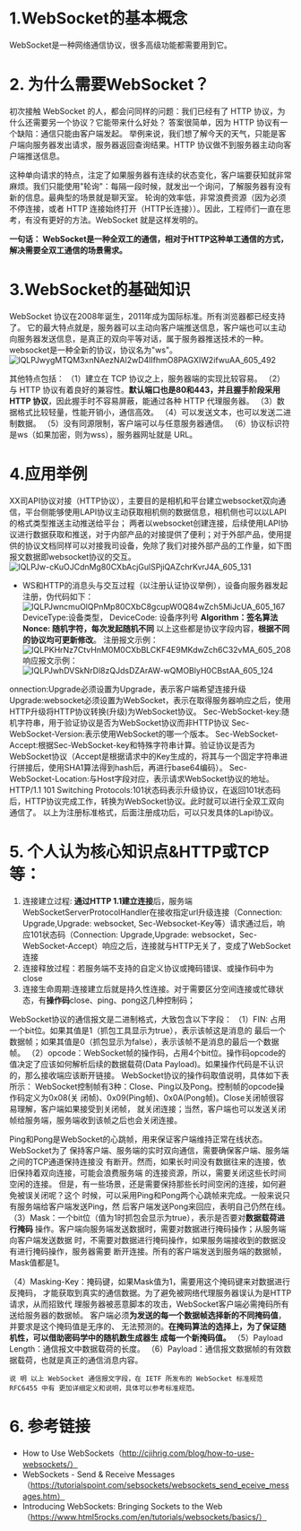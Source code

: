 # 1.WebSocket的基本概念
WebSocket是一种网络通信协议，很多高级功能都需要用到它。

# 2. 为什么需要WebSocket？
初次接触 WebSocket 的人，都会问同样的问题：我们已经有了 HTTP 协议，为什么还需要另一个协议？它能带来什么好处？
答案很简单，因为 HTTP 协议有一个缺陷：通信只能由客户端发起。
举例来说，我们想了解今天的天气，只能是客户端向服务器发出请求，服务器返回查询结果。HTTP 协议做不到服务器主动向客户端推送信息。

这种单向请求的特点，注定了如果服务器有连续的状态变化，客户端要获知就非常麻烦。我们只能使用"轮询"：每隔一段时候，就发出一个询问，了解服务器有没有新的信息。最典型的场景就是聊天室。
轮询的效率低，非常浪费资源（因为必须不停连接，或者 HTTP 连接始终打开（HTTP长连接））。因此，工程师们一直在思考，有没有更好的方法。WebSocket 就是这样发明的。

**一句话： WebSocket是一种全双工的通信，相对于HTTP这种单工通信的方式，解决需要全双工通信的场景需求。**

# 3.WebSocket的基础知识
WebSocket 协议在2008年诞生，2011年成为国际标准。所有浏览器都已经支持了。
它的最大特点就是，服务器可以主动向客户端推送信息，客户端也可以主动向服务器发送信息，是真正的双向平等对话，属于服务器推送技术的一种。websocket是一种全新的协议，协议名为"ws"。
![lQLPJwygMTQM3xnNAezNAl2wD4lIfhmO8PAGXIW2ifwuAA_605_492](https://github.com/HuaHero/CS-Notes/assets/2776844/cfd9b458-3a27-42a7-a964-2b0e40657255)

其他特点包括：
（1）建立在 TCP 协议之上，服务器端的实现比较容易。
（2）与 HTTP 协议有着良好的兼容性。**默认端口也是80和443，并且握手阶段采用 HTTP 协议**，因此握手时不容易屏蔽，能通过各种 HTTP 代理服务器。
（3）数据格式比较轻量，性能开销小，通信高效。
（4）可以发送文本，也可以发送二进制数据。
（5）没有同源限制，客户端可以与任意服务器通信。
（6）协议标识符是ws（如果加密，则为wss），服务器网址就是 URL。

# 4.应用举例
XX司API协议对接（HTTP协议），主要目的是相机和平台建立websocket双向通信，平台侧能够使用LAPI协议主动获取相机侧的数据信息，相机侧也可以以LAPI的格式类型推送主动推送给平台；
两者以websocket创建连接，后续使用LAPI协议进行数据获取和推送，对于内部产品的对接提供了便利；对于外部产品，使用提供的协议文档同样可以对接我司设备，免除了我们对接外部产品的工作量，如下图报文数据即websocket协议的交互。
![lQLPJw-cKuOJCdnMg80CXbAcjGulSPjiQAZchrKvrJ4A_605_131](https://github.com/HuaHero/CS-Notes/assets/2776844/92277af6-dfdf-4256-9504-3729a4e7510f)

* WS和HTTP的消息头与交互过程（以注册认证协议举例），设备向服务器发起注册，伪代码如下：
 ![lQLPJwncmuOlQPnMp80CXbC8gcupW0Q84wZch5MiJcUA_605_167](https://github.com/HuaHero/CS-Notes/assets/2776844/e36bd3dd-89f0-4fb8-88a5-e739d675fd60)
DeviceType:设备类型，
DeviceCode: 设备序列号
**Algorithm：签名算法**
**Nonce: 随机字符，每次发起随机不同**
以上这些都是协议字段内容，**根据不同的协议均可更新修改**。
注册报文示例：
![lQLPKHrNz7CtvHnM0M0CXbBLCKF4E9MKdwZch6C32vMA_605_208](https://github.com/HuaHero/CS-Notes/assets/2776844/631608f6-748c-4f96-9168-9f3dd0b758cc)
响应报文示例：
![lQLPJwhDVSkNrDl8zQJdsDZArAW-wQMOBlyH0CBstAA_605_124](https://github.com/HuaHero/CS-Notes/assets/2776844/20923a05-04b3-4d29-b145-ff89485e1c26)

onnection:Upgrade必须设置为Upgrade，表示客户端希望连接升级
Upgrade:websocket必须设置为WebSocket，表示在取得服务器响应之后，使用HTTP升级将HTTP协议转换(升级)为WebSocket协议。
Sec-WebSocket-key:随机字符串，用于验证协议是否为WebSocket协议而非HTTP协议
Sec-WebSocket-Version:表示使用WebSocket的哪一个版本。
Sec-WebSocket-Accept:根据Sec-WebSocket-key和特殊字符串计算。验证协议是否为WebSocket协议（Accept是根据请求中的Key生成的，将其与一个固定字符串进行拼接后，使用SHA1算法得到hash后，再进行base64编码）。
Sec-WebSocket-Location:与Host字段对应，表示请求WebSocket协议的地址。
HTTP/1.1 101 Switching Protocols:101状态码表示升级协议，在返回101状态码后，HTTP协议完成工作，转换为WebSocket协议。此时就可以进行全双工双向通信了。
以上为注册标准格式，后面注册成功后，可以只发具体的Lapi协议。

# 5. 个人认为核心知识点&HTTP或TCP等：
 1. 连接建立过程: **通过HTTP 1.1建立连接**后，服务端WebSocketServerProtocolHandler在接收指定url升级连接（Connection: Upgrade,Upgrade: websocket, Sec-Websocket-Key等）请求通过后，响应101状态码（Connection: Upgrade,Upgrade: websocket，Sec-WebSocket-Accept）响应之后，连接就与HTTP无关了，变成了WebSocket连接
 2. 连接释放过程：若服务端不支持的自定义协议或掩码错误、或操作码中为close
 3. 连接生命周期:连接建立后就是持久性连接。对于需要区分空间连接或忙碌状态，有**操作码**close、ping、pong这几种控制码；

WebSocket协议的通信报文是二进制格式，大致包含以下字段：
（1）FIN: 占用一个bit位。如果其值是1（抓包工具显示为true），表示该帧这是消息的
最后一个数据帧；如果其值是0（抓包显示为false），表示该帧不是消息的最后一个数据帧。
（2）opcode：WebSocket帧的操作码，占用4个bit位。操作码opcode的值决定了应该如何解析后续的数据载荷(Data Payload)。如果操作代码是不认识的，那么接收端应该断开链接。
WebSocket协议的操作码取值说明，具体如下表所示：
WebSocket控制帧有3种：Close、Ping以及Pong。控制帧的opcode操作码定义为0x08(关
闭帧)、0x09(Ping帧)、0x0A(Pong帧)。Close关闭帧很容易理解，客户端如果接受到关闭帧，
就关闭连接；当然，客户端也可以发送关闭帧给服务端，服务端收到该帧之后也会关闭连接。

Ping和Pong是WebSocket的心跳帧，用来保证客户端维持正常在线状态。WebSocket为了
保持客户端、服务端的实时双向通信，需要确保客户端、服务端之间的TCP通道保持连接没
有断开。然而，如果长时间没有数据往来的连接，依旧保持着双向连接，可能会浪费服务端
的连接资源，所以，需要关闭这些长时间空闲的连接。
但是，有一些场景，还是需要保持那些长时间空闲的连接，如何避免被误关闭呢？这个
时候，可以采用Ping和Pong两个心跳帧来完成。一般来说只有服务端给客户端发送Ping，然
后客户端发送Pong来回应，表明自己仍然在线。
（3）Mask：一个bit位（值为1时抓包会显示为true），表示是否要对**数据载荷进行掩码**
操作。客户端向服务端发送数据时，需要对数据进行掩码操作；从服务端向客户端发送数据
时，不需要对数据进行掩码操作，如果服务端接收到的数据没有进行掩码操作，服务器需要
断开连接。所有的客户端发送到服务端的数据帧，Mask值都是1。

（4）Masking-Key：掩码键，如果Mask值为1，需要用这个掩码键来对数据进行反掩码，
才能获取到真实的通信数据。为了避免被网络代理服务器误认为是HTTP请求，从而招致代
理服务器被恶意脚本的攻击，WebSocket客户端必需掩码所有送给服务器的数据帧。
客户端必须**为发送的每一个数据帧选择新的不同掩码值**，并要求是这个掩码值是无序的、
无法预测的。**在掩码算法的选择上，为了保证随机性，可以借助密码学中的随机数生成器生
成每一个新掩码值。**
（5）Payload Length：通信报文中数据载荷的长度。
（6）Payload：通信报文数据帧的有效数据载荷，也就是真正的通信消息内容。

`说 明
以上 WebSocket 通信报文字段，在 IETF 所发布的 WebSocket 标准规范 RFC6455 中有
更加详细定义和说明，具体可以参考标准规范。
`



# 6. 参考链接
* How to Use WebSockets（http://cjihrig.com/blog/how-to-use-websockets/）
* WebSockets - Send & Receive Messages（https://tutorialspoint.com/sebsockets/websockets_send_eceive_messages.htm）
* Introducing WebSockets: Bringing Sockets to the Web（https://www.html5rocks.com/en/tutorials/websockets/basics/）







